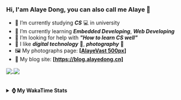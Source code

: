 ### Hi, **I'am Alaye Dong**, you can also call me **Alaye** 👋

- 📖 I’m currently studying ***CS*** 💻 in university
- 🌱 I’m currently learning ***Embedded Developing***, ***Web Developing***
- 🤔 I’m looking for help with ***"How to learn CS well"***
- 🤩 I like ***digital technology*** 📱, ***photography*** 📸
- 🖼️ My photographs page: **[[AlayeVast 500px](https://500px.com.cn/AlayeVast)]**
- 📰 My blog site: **[https://blog.alayedong.cn]**

<!--
[![Alaye's GitHub stats](https://github-readme-stats.vercel.app/api?username=Alaye-Dong&custom_title=Alaye%20Dong`s%20GitHub%20stats&show_icons=true&rank_icon=percentile&theme=transparent&include_all_commits=true&count_private=true)](https://github.com/anuraghazra/github-readme-stats) 
[![Top Langs](https://github-readme-stats.vercel.app/api/top-langs/?username=Alaye-Dong\&layout=compact&theme=transparent)](https://github.com/anuraghazra/github-readme-stats)
-->
<a href="https://github.com/anuraghazra/github-readme-stats">
  <img height=200 align="center" src="https://github-readme-stats.vercel.app/api?username=Alaye-Dong&custom_title=Alaye%20Dong`s%20GitHub%20stats&show_icons=true&rank_icon=percentile&theme=transparent&include_all_commits=true&count_private=true" />
</a>
<a href="https://github.com/anuraghazra/convoychat">
  <img height=200 align="center" src="https://github-readme-stats.vercel.app/api/top-langs/?username=Alaye-Dong&layout=compact&theme=transparent&include_all_commits=true&count_private=true&langs_count=8&card_width=300" />
</a>

<br />
<br />

<div style="display:none"> 
  <img src="https://visitor-badge.laobi.icu/badge?page_id=Alaye-Dong.Alaye-Dong"/>
</div>
<br />

<details>	
  <summary><b> ⌚ My WakaTime Stats </b></summary>

<br />

<!--START_SECTION:waka-->
![Code Time](http://img.shields.io/badge/Code%20Time-426%20hrs%2032%20mins-blue)

![Profile Views](http://img.shields.io/badge/Profile%20Views-0-blue)

![Lines of code](https://img.shields.io/badge/From%20Hello%20World%20I%27ve%20Written-1.2%20million%20lines%20of%20code-blue)

**🐱 My GitHub Data** 

> 📦 262.6 kB Used in GitHub's Storage 
 > 
> 🚫 Not Opted to Hire
 > 
> 📜 28 Public Repositories 
 > 
> 🔑 5 Private Repositories 
 > 
**I'm a Night 🦉** 

```text
🌞 Morning                104 commits         ██░░░░░░░░░░░░░░░░░░░░░░░   07.36 % 
🌆 Daytime                439 commits         ████████░░░░░░░░░░░░░░░░░   31.07 % 
🌃 Evening                597 commits         ███████████░░░░░░░░░░░░░░   42.25 % 
🌙 Night                  273 commits         █████░░░░░░░░░░░░░░░░░░░░   19.32 % 
```
📅 **I'm Most Productive on Thursday** 

```text
Monday                   240 commits         ████░░░░░░░░░░░░░░░░░░░░░   16.99 % 
Tuesday                  170 commits         ███░░░░░░░░░░░░░░░░░░░░░░   12.03 % 
Wednesday                166 commits         ███░░░░░░░░░░░░░░░░░░░░░░   11.75 % 
Thursday                 242 commits         ████░░░░░░░░░░░░░░░░░░░░░   17.13 % 
Friday                   199 commits         ████░░░░░░░░░░░░░░░░░░░░░   14.08 % 
Saturday                 161 commits         ███░░░░░░░░░░░░░░░░░░░░░░   11.39 % 
Sunday                   235 commits         ████░░░░░░░░░░░░░░░░░░░░░   16.63 % 
```


📊 **This Week I Spent My Time On** 

```text
💬 Programming Languages: 
Python                   3 hrs 32 mins       ██████████░░░░░░░░░░░░░░░   38.04 % 
Java                     2 hrs 33 mins       ███████░░░░░░░░░░░░░░░░░░   27.44 % 
Jupyter                  1 hr 4 mins         ███░░░░░░░░░░░░░░░░░░░░░░   11.52 % 
YAML                     46 mins             ██░░░░░░░░░░░░░░░░░░░░░░░   08.42 % 
SQL                      25 mins             █░░░░░░░░░░░░░░░░░░░░░░░░   04.60 % 

🔥 Editors: 
PyCharm                  4 hrs 55 mins       █████████████░░░░░░░░░░░░   52.94 % 
IntelliJ IDEA            4 hrs 15 mins       ███████████░░░░░░░░░░░░░░   45.74 % 
VS Code                  7 mins              ░░░░░░░░░░░░░░░░░░░░░░░░░   01.32 % 

🐱‍💻 Projects: 
exp1BigDataSpider        3 hrs 47 mins       ██████████░░░░░░░░░░░░░░░   40.70 % 
spring-annotation-0319   2 hrs 21 mins       ██████░░░░░░░░░░░░░░░░░░░   25.32 % 
intelli-agrihub-ruoyi-bac1 hr 11 mins        ███░░░░░░░░░░░░░░░░░░░░░░   12.84 % 
dataClearingDemo         1 hr 8 mins         ███░░░░░░░░░░░░░░░░░░░░░░   12.19 % 
big-event                32 mins             █░░░░░░░░░░░░░░░░░░░░░░░░   05.78 % 
```

**I Mostly Code in C** 

```text
TypeScript               6 repos             █████░░░░░░░░░░░░░░░░░░░░   18.75 % 
Java                     4 repos             ███░░░░░░░░░░░░░░░░░░░░░░   12.50 % 
JavaScript               3 repos             ██░░░░░░░░░░░░░░░░░░░░░░░   09.38 % 
Python                   2 repos             ██░░░░░░░░░░░░░░░░░░░░░░░   06.25 % 
CSS                      1 repo              █░░░░░░░░░░░░░░░░░░░░░░░░   03.12 % 
```



**Timeline**

![Lines of Code chart](https://raw.githubusercontent.com/Alaye-Dong/Alaye-Dong/main/assets/bar_graph.png)


 Last Updated on 25/03/2025 18:48:45 UTC
<!--END_SECTION:waka-->

</details>
